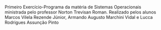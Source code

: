 Primeiro Exercício-Programa da matéria de Sistemas Operacionais ministrada pelo professor Norton Trevisan Roman.
Realizado pelos alunos Marcos Vilela Rezende Júnior, Armando Augusto Marchini Vidal e Lucca Rodrigues Assunção Pinto
